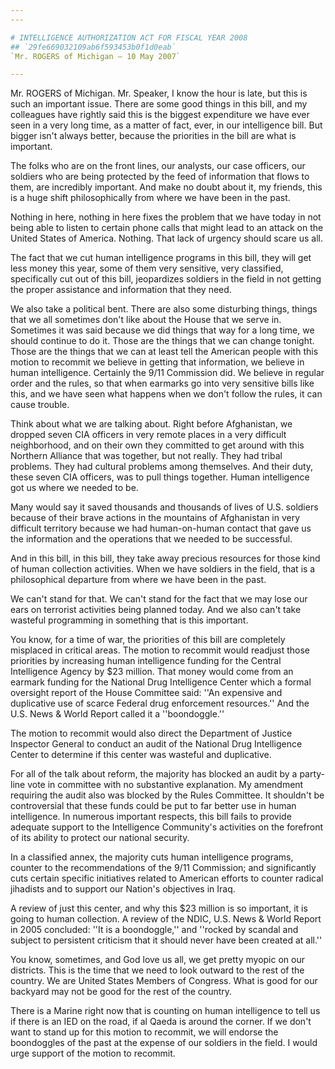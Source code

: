 ```yaml
---
---

# INTELLIGENCE AUTHORIZATION ACT FOR FISCAL YEAR 2008
## `29fe669032109ab6f593453b0f1d0eab`
`Mr. ROGERS of Michigan — 10 May 2007`

---
```



Mr. ROGERS of Michigan. Mr. Speaker, I know the hour is late, but 
this is such an important issue. There are some good things in this 
bill, and my colleagues have rightly said this is the biggest 
expenditure we have ever seen in a very long time, as a matter of fact, 
ever, in our intelligence bill. But bigger isn't always better, because 
the priorities in the bill are what is important.

The folks who are on the front lines, our analysts, our case 
officers, our soldiers who are being protected by the feed of 
information that flows to them, are incredibly important. And make no 
doubt about it, my friends, this is a huge shift philosophically from 
where we have been in the past.

Nothing in here, nothing in here fixes the problem that we have today 
in not being able to listen to certain phone calls that might lead to 
an attack on the United States of America. Nothing. That lack of 
urgency should scare us all.

The fact that we cut human intelligence programs in this bill, they 
will get less money this year, some of them very sensitive, very 
classified, specifically cut out of this bill, jeopardizes soldiers in 
the field in not getting the proper assistance and information that 
they need.

We also take a political bent. There are also some disturbing things, 
things that we all sometimes don't like about the House that we serve 
in. Sometimes it was said because we did things that way for a long 
time, we should continue to do it. Those are the things that we can 
change tonight. Those are the things that we can at least tell the 
American people with this motion to recommit we believe in getting that 
information, we believe in human intelligence. Certainly the 9/11 
Commission did. We believe in regular order and the rules, so that when 
earmarks go into very sensitive bills like this, and we have seen what 
happens when we don't follow the rules, it can cause trouble.

Think about what we are talking about. Right before Afghanistan, we 
dropped seven CIA officers in very remote places in a very difficult 
neighborhood, and on their own they committed to get around with this 
Northern Alliance that was together, but not really. They had tribal 
problems. They had cultural problems among themselves. And their duty, 
these seven CIA officers, was to pull things together. Human 
intelligence got us where we needed to be.



Many would say it saved thousands and thousands of lives of U.S. 
soldiers because of their brave actions in the mountains of Afghanistan 
in very difficult territory because we had human-on-human contact that 
gave us the information and the operations that we needed to be 
successful.

And in this bill, in this bill, they take away precious resources for 
those kind of human collection activities. When we have soldiers in the 
field, that is a philosophical departure from where we have been in the 
past.

We can't stand for that. We can't stand for the fact that we may lose 
our ears on terrorist activities being planned today. And we also can't 
take wasteful programming in something that is this important.

You know, for a time of war, the priorities of this bill are 
completely misplaced in critical areas. The motion to recommit would 
readjust those priorities by increasing human intelligence funding for 
the Central Intelligence Agency by $23 million. That money would come 
from an earmark funding for the National Drug Intelligence Center which 
a formal oversight report of the House Committee said: ''An expensive 
and duplicative use of scarce Federal drug enforcement resources.'' And 
the U.S. News & World Report called it a ''boondoggle.''

The motion to recommit would also direct the Department of Justice 
Inspector General to conduct an audit of the National Drug Intelligence 
Center to determine if this center was wasteful and duplicative.

For all of the talk about reform, the majority has blocked an audit 
by a party-line vote in committee with no substantive explanation. My 
amendment requiring the audit also was blocked by the Rules Committee. 
It shouldn't be controversial that these funds could be put to far 
better use in human intelligence. In numerous important respects, this 
bill fails to provide adequate support to the Intelligence Community's 
activities on the forefront of its ability to protect our national 
security.

In a classified annex, the majority cuts human intelligence programs, 
counter to the recommendations of the 9/11 Commission; and 
significantly cuts certain specific initiatives related to American 
efforts to counter radical jihadists and to support our Nation's 
objectives in Iraq.

A review of just this center, and why this $23 million is so 
important, it is going to human collection. A review of the NDIC, U.S. 
News & World Report in 2005 concluded: ''It is a boondoggle,'' and 
''rocked by scandal and subject to persistent criticism that it should 
never have been created at all.''

You know, sometimes, and God love us all, we get pretty myopic on our 
districts. This is the time that we need to look outward to the rest of 
the country. We are United States Members of Congress. What is good for 
our backyard may not be good for the rest of the country.

There is a Marine right now that is counting on human intelligence to 
tell us if there is an IED on the road, if al Qaeda is around the 
corner. If we don't want to stand up for this motion to recommit, we 
will endorse the boondoggles of the past at the expense of our soldiers 
in the field. I would urge support of the motion to recommit.